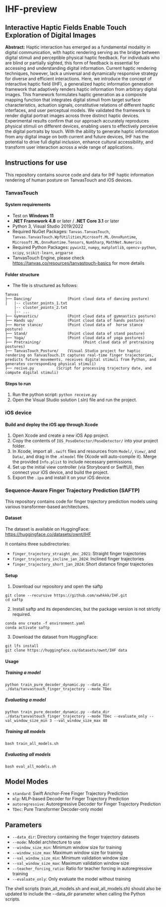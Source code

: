 # IHF-preview

## Interactive Haptic Fields Enable Touch Exploration of Digital Images


**Abstract:** Haptic interaction has emerged as a fundamental modality in digital communication, with haptic rendering serving as the bridge between digital stimuli and perceptible physical haptic feedback. For individuals who are blind or partially sighted, this form of feedback is essential for accessing and understanding digital information. Current haptic rendering techniques, however, lack a universal and dynamically responsive strategy for diverse and efficient interactions. Here, we introduce the concept of   interactive haptic field (IHF), a generalized haptic information generation framework that adaptively renders haptic information from arbitrary digital images.   This framework formulates haptic generation as a composite mapping function that integrates digital stimuli from target surface characteristics, actuation signals, constitutive relations of different haptic interfaces, and user perceptual models. We validated the  framework to render digital portrait images across three distinct haptic devices. Experimental results confirm that our approach accurately reproduces physical stimuli on different devices, enabling users to effectively perceive the digital portraits by touch.  With the ability to generate haptic information from any digital image on both current and future devices, IHF has the potential to drive full digital inclusion, enhance cultural accessibility, and transform user interaction across a wide range of applications.


## Instructions for use

This repository contains source code and data for IHF haptic information rendering of human posture on TanvasTouch and iOS devices.

### TanvasTouch
#### System requirements

- Test on **Windows 11**
- **.NET Framework 4.8** or later / **.NET Core 3.1** or later
- Python 3, Visual Studio 2019/2022
- Required NuGet Packages: `Tanvas.TanvasTouch`, `Tanvas.TanvasTouch.WpfUtilities`,`Microsoft.ML.OnnxRuntime`, `Microsoft.ML.OnnxRuntime.Tensors`, `NumSharp`, `MathNet.Numerics`
- Required Python Packages: `pywin32`, `numpy`, `matplotlib`, `opencv-python`, `scipy`, `scikit-learn`, `argparse`
- TanvasTouch Engine,  please check https://tanvas.co/resources/tanvastouch-basics for more details



#### Folder structure

- The file is structured as follows:

```
Tanvas
├── Dancing/                (Point cloud data of dancing posture)
|   |-- cluster_points_1.txt 
    |-- cluster_points_2.txt 
    |-- ...
├── Gymnastics/             (Point cloud data of gymnastics posture)
├── Hands up/               (Point cloud data of hands posture)
├── Horse stance/           (Point cloud data of  horse stance posture)
├── Stand/                  (Point cloud data of stand posture)
├── Yoga/                   (Point cloud data of yoga postures)
├── Pretraining/                   (Point cloud data of pretraining postures)
├── TanvasTouch_Posture/    (Visual Studio project for haptic rendering on TanvasTouch.It captures real-time finger trajectories, predicts future movements, receives digital stimuli from Python, and generates corresponding physical stimuli)
├── recive.py          (Script for processing trajectory date, and compute digital stimuli)

```

#### Steps to run

1. Run the python script: `python receive.py`
2. Open the Visual Studio solution (.sln) file and run the project.



### iOS device


#### Build and deploy the iOS app through Xcode

1. Open Xcode and create a new iOS App project.
2. Copy the contents of `IOS_PoseDetector/PoseDetector/` into your project folder.
3. In Xcode, import all `.swift` files and resources from `Model/`, `View/`, and `Data/`, and drag in the `.mlmodel` file (Xcode will auto-compile it). Merge the provided `Info.plist` to include necessary permissions.
4. Set up the initial view controller (via Storyboard or SwiftUI), then connect your iOS device, and build the project.
5. Export the `.ipa` and install it on your iOS device.


### Sequence-Aware Finger Trajectory Prediction (SAFTP)

This repository contains code for finger trajectory prediction models using various transformer-based architectures.

#### Dataset

The dataset is available on HuggingFace: [<https://huggingface.co/datasets/ownt/IHF>](<https://huggingface.co/datasets/ownt/IHF>)

It contains three subdirectories:
- `finger_trajectory_straight_dec_2021`: Straight finger trajectories
- `finger_trajectory_incline_jan_2024`: Inclined finger trajectories
- `finger_trajectory_short_jan_2024`: Short distance finger trajectories

#### Setup

1. Download our repository and open the saftp

```angular2html
git clone --recursive https://github.com/xwhkkk/IHF.git
cd saftp
```

2. Install saftp and its dependencies, but the package version is not strictly required.
```angular2html
conda env create -f environment.yaml
conda activate saftp
```

3. Download the dataset from HuggingFace:

```angular2html
git lfs install
git clone https://huggingface.co/datasets/ownt/IHF data
```


#### Usage

##### Training a model

```angular2html
python train_pure_decoder_dynamic.py --data_dir ./data/tanvastouch_finger_trajectory --mode TDec
```

##### Evaluating a model

```angular2html
python train_pure_decoder_dynamic.py --data_dir ./data/tanvastouch_finger_trajectory --mode TDec --evaluate_only --val_window_size_min 3 --val_window_size_max 40
```

##### Training all models

```angular2html
bash train_all_models.sh
```


##### Evaluating all models

```angular2html
bash eval_all_models.sh
```

## Model Modes
- `standard`: Swift Anchor-Free Finger Trajectory Prediction
- `mlp`: MLP-based Decoder for Finger Trajectory Prediction
- `autoregressive`: Autoregressive Decoder for Finger Trajectory Prediction
- `TDec`: Pure Transformer Decoder-only model

## Parameters

- `--data_dir`: Directory containing the finger trajectory datasets
- `--mode`: Model architecture to use
- `--window_size_min`: Minimum window size for training
- `--window_size_max`: Maximum window size for training
- `--val_window_size_min`: Minimum validation window size
- `--val_window_size_max`: Maximum validation window size
- `--teacher_forcing_ratio`: Ratio for teacher forcing in autoregressive training
- `--evaluate_only`: Only evaluate the model without training


The shell scripts (train_all_models.sh and eval_all_models.sh) should also be updated to include the --data_dir parameter when calling the Python scripts.